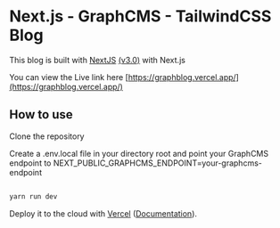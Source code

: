 # Next.js - GraphCMS - TailwindCSS Blog

This blog is built with [NextJS](https://tailwindcss.com/) [(v3.0)](https://tailwindcss.com/blog/tailwindcss-v3) with Next.js

You can view the Live link here
[https://graphblog.vercel.app/](https://graphblog.vercel.app/)

## How to use

Clone the repository

Create a .env.local file in your directory root and point your GraphCMS endpoint to
NEXT_PUBLIC_GRAPHCMS_ENDPOINT=your-graphcms-endpoint

```bash

yarn run dev

```

Deploy it to the cloud with [Vercel](https://vercel.com/new?utm_source=github&utm_medium=readme&utm_campaign=next-example) ([Documentation](https://nextjs.org/docs/deployment)).
